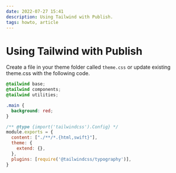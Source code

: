 ```yaml
---
date: 2022-07-27 15:41
description: Using Tailwind with Publish.
tags: howto, article
---
```

# Using Tailwind with Publish 

Create a file in your theme folder called `theme.css` or update 
existing theme.css with the following code.

```css
@tailwind base;
@tailwind components;
@tailwind utilities;
```

```css
.main {
  background: red; 
}
```


```javascript
/** @type {import('tailwindcss').Config} */
module.exports = {
  content: ["./**/*.{html,swift}"],
  theme: {
    extend: {},
  },
  plugins: [require('@tailwindcss/typography')],
}
```

